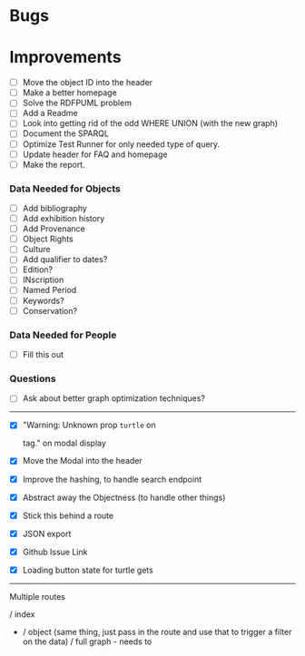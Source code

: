 # Bugs

# Improvements

* [ ] Move the object ID into the header
* [ ] Make a better homepage
* [ ] Solve the RDFPUML problem
* [ ] Add a Readme
* [ ] Look into getting rid of the odd WHERE UNION (with the new graph)
* [ ] Document the SPARQL
* [ ] Optimize Test Runner for only needed type of query.
* [ ] Update header for FAQ and homepage
* [ ] Make the report.

### Data Needed for Objects

* [ ] Add bibliography
* [ ] Add exhibition history
* [ ] Add Provenance
* [ ] Object Rights
* [ ] Culture
* [ ] Add qualifier to dates?
* [ ] Edition?
* [ ] INscription
* [ ] Named Period
* [ ] Keywords?
* [ ] Conservation?

### Data Needed for People

* [ ] Fill this out

### Questions

* [ ] Ask about better graph optimization techniques?

---

* [X] "Warning: Unknown prop `turtle` on <div> tag." on modal display
* [X] Move the Modal into the header
* [X] Improve the hashing, to handle search endpoint
* [X] Abstract away the Objectness (to handle other things)
* [X] Stick this behind a route
* [X] JSON export
* [X] Github Issue Link
* [X] Loading button state for turtle gets


---

Multiple routes

/ index
- / object (same thing, just pass in the route and use that to trigger a filter on the data)
  / full graph - needs to 